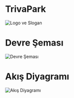 # TrivaPark
![Logo ve Slogan](https://life.trivago.com/wp-content/uploads/2013/01/logo_coloured_RGB_large.png)

# Devre Şeması
![Devre Şeması](https://i.hizliresim.com/7uvEEF.png)

# Akış Diyagramı
![Akış Diyagramı](https://i.hizliresim.com/ZyLNWi.png)
